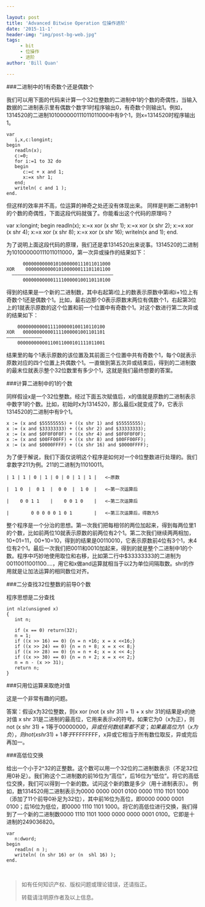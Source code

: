 ```yaml
---

layout: post
title: 'Advanced Bitwise Operation 位操作进阶'
date: '2015-11-1'
header-img: "img/post-bg-web.jpg"
tags:
     - bit
     - 位操作
     - 进阶
author: 'Bill Quan'

---
```


###二进制中的1有奇数个还是偶数个

我们可以用下面的代码来计算一个32位整数的二进制中1的个数的奇偶性，当输入数据的二进制表示里有偶数个数字1时程序输出0，有奇数个则输出1。例如，1314520的二进制101000000111011011000中有9个1，则x=1314520时程序输出1。

	var
	   i,x,c:longint;
	begin
	   readln(x);
	   c:=0;
	   for i:=1 to 32 do
	   begin
	      c:=c + x and 1;
	      x:=x shr 1;
	   end;
	   writeln( c and 1 );
	end.

但这样的效率并不高，位运算的神奇之处还没有体现出来。
同样是判断二进制中1的个数的奇偶性，下面这段代码就强了。你能看出这个代码的原理吗？

var
   x:longint;
begin
   readln(x);
   x:=x xor (x shr 1);
   x:=x xor (x shr 2);
   x:=x xor (x shr 4);
   x:=x xor (x shr 8);
   x:=x xor (x shr 16);
   writeln(x and 1);
end.

为了说明上面这段代码的原理，我们还是拿1314520出来说事。1314520的二进制为101000000111011011000，第一次异或操作的结果如下：

          00000000000101000000111011011000
	XOR    0000000000010100000011101101100
	  —————————————————————————————————————
          00000000000111100000100110110100


得到的结果是一个新的二进制数，其中右起第i位上的数表示原数中第i和i+1位上有奇数个1还是偶数个1。比如，最右边那个0表示原数末两位有偶数个1，右起第3位上的1就表示原数的这个位置和前一个位置中有奇数个1。对这个数进行第二次异或的结果如下：


	    00000000000111100000100110110100
	XOR   000000000001111000001001101101
	—————————————
	    00000000000110011000101111011001

结果里的每个1表示原数的该位置及其前面三个位置中共有奇数个1，每个0就表示原数对应的四个位置上共偶数个1。一直做到第五次异或结束后，得到的二进制数的最末位就表示整个32位数里有多少个1，这就是我们最终想要的答案。


###计算二进制中的1的个数

同样假设x是一个32位整数。经过下面五次赋值后，x的值就是原数的二进制表示中数字1的个数。比如，初始时x为1314520，那么最后x就变成了9，它表示1314520的二进制中有9个1。

	x := (x and $55555555) + ((x shr 1) and $55555555);
	x := (x and $33333333) + ((x shr 2) and $33333333);
	x := (x and $0F0F0F0F) + ((x shr 4) and $0F0F0F0F);
	x := (x and $00FF00FF) + ((x shr 8) and $00FF00FF);
	x := (x and $0000FFFF) + ((x shr 16) and $0000FFFF);

为了便于解说，我们下面仅说明这个程序是如何对一个8位整数进行处理的。我们拿数字211为例。211的二进制为11010011。
	
	
	| 1 | 1 | 0 | 1 | 0 | 0 | 1 | 1 |   <—原数
	
	|  1 0  |  0 1  |  0 0  |  1 0  |   <—第一次运算后
	
	|    0 0 1 1    |    0 0 1 0    |   <—第二次运算后
	
	|        0 0 0 0 0 1 0 1        |   <—第三次运算后，得数为5
	

整个程序是一个分治的思想。第一次我们把每相邻的两位加起来，得到每两位里1的个数，比如前两位10就表示原数的前两位有2个1。第二次我们继续两两相加，10+01=11，00+10=10，得到的结果是00110010，它表示原数前4位有3个1，末4位有2个1。最后一次我们把0011和0010加起来，得到的就是整个二进制中1的个数。程序中巧妙地使用取位和右移，比如第二行中$33333333的二进制为00110011001100….，用它和x做and运算就相当于以2为单位间隔取数。shr的作用就是让加法运算的相同数位对齐。


###二分查找32位整数的前导0个数

程序思想是二分查找

	int nlz(unsigned x)
	{
	   int n;
	
	   if (x == 0) return(32);
	   n = 1;
	   if ((x >> 16) == 0) {n = n +16; x = x <<16;}
	   if ((x >> 24) == 0) {n = n + 8; x = x << 8;}
	   if ((x >> 28) == 0) {n = n + 4; x = x << 4;}
	   if ((x >> 30) == 0) {n = n + 2; x = x << 2;}
	   n = n - (x >> 31);
	   return n;
	}

###只用位运算来取绝对值

这是一个非常有趣的问题。

答案：假设x为32位整数，则x xor (not (x shr 31) + 1) + x shr 31的结果是x的绝对值
x shr 31是二进制的最高位，它用来表示x的符号。如果它为0（x为正），则not (x shr 31) + 1等于$00000000，异或任何数结果都不变；如果最高位为1（x为负），则not (x shr 31) + 1等于$FFFFFFFF，x异或它相当于所有数位取反，异或完后再加一。


###高低位交换

给出一个小于2^32的正整数。这个数可以用一个32位的二进制数表示（不足32位用0补足）。我们称这个二进制数的前16位为“高位”，后16位为“低位”。将它的高低位交换，我们可以得到一个新的数。试问这个新的数是多少（用十进制表示）。
例如，数1314520用二进制表示为0000 0000 0001 0100 0000 1110 1101 1000（添加了11个前导0补足为32位），其中前16位为高位，即0000 0000 0001 0100；后16位为低位，即0000 1110 1101 1000。将它的高低位进行交换，我们得到了一个新的二进制数0000 1110 1101 1000 0000 0000 0001 0100。它即是十进制的249036820。

    
	var
	   n:dword;
	begin
	   readln( n );
	   writeln( (n shr 16) or (n  shl 16) );
	end.

 


<br>

> 如有任何知识产权、版权问题或理论错误，还请指正。
>
> 转载请注明原作者及以上信息。
